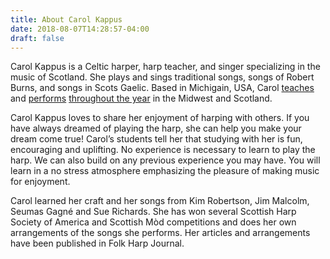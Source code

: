 ```yaml
---
title: About Carol Kappus
date: 2018-08-07T14:28:57-04:00
draft: false
---
```


<p class="lead">Carol Kappus is a Celtic harper, harp teacher, and singer specializing in the music of Scotland.  She plays and sings traditional songs, songs of Robert Burns, and songs in Scots Gaelic. Based in Michigain, USA, Carol <a href="/lessons">teaches</a> and <a href="/performance">performs</a> <a href="/calendar">throughout the year</a> in the Midwest and Scotland.</p>

<div class="row">
<div class="col-md-6">
<p>Carol Kappus loves to share her enjoyment of harping with others. If you have always dreamed of playing the harp, she can help you make your dream come true! Carol’s students tell her that studying with her is fun, encouraging and uplifting. No experience is necessary to learn to play the harp. We can also build on any previous experience you may have. You will learn in a no stress atmosphere emphasizing the pleasure of making music for enjoyment.</p>
</div>
<div class="col-md-6">
<p>Carol learned her craft and her songs from Kim Robertson, Jim Malcolm, Seumas Gagné and Sue Richards. She has won several Scottish Harp Society of America and Scottish Mòd competitions and does her own arrangements of the songs she performs. Her articles and arrangements have been published in Folk Harp Journal.</p>
</div>
</div>
